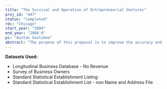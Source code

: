 ```yaml
---
title: "The Survival and Operation of Entrepreneurial Ventures"
proj_id: "447"
status: "Completed"
rdc: "Chicago"
start_year: "2004"
end_year: "2008.0"
pi: "Austan Goolsbee"
abstract: "The purpose of this proposal is to improve the accuracy and quality of the ongoing Survey of Business Owners by helping distinguish true entrepreneurial ventures from individuals with small amounts of supplemental income and by addressing some of the difficulties arising from follow-up surveys of small firms that have gone out of business. It will do this by studying the economic determinants of the survival and operation of legitimate entrepreneurial ventures. The project will use information from the 1992 Characteristics of Business Owners (CBO) survey on the health and operation of businesses in 1992 and 1994 further matched to the establishment lists (SSEL) and, where possible, the Longitudinal Business Database (LBD) and the future release of the Survey of Business Owners (SBO) to examine the survival and operation of entrepreneurs. It will look at two basic areas. The first is determining what economic factors influence the probability of survival for entrepreneurial firms. This will focus particularly on local credit conditions and local economic growth as well as on the influence of direct government support to entrepreneurs at the state and local level. The determinants of small firm survival are directly tied to the difficulties of follow-up activity required by the Census Bureau. The second is examining the impact of taxes (and some regulations) on the operation and offerings of the entrepreneurial firms. This will focus specifically on the subjects of how marginal income tax rates affect the hours that entrepreneurs choose to work on their businesses, how much income they report and the likelihood of hiring employees, as well as the role that they play on the likelihood that small businesses offer health insurance, pension plans, or medical leave to their workers, and to the probability that they operate the business out of the owner's home. Each of these subjects is correlated with a business being a true entrepreneurial venture (people with small amounts of supplemental income are unlikely to work long hours on the job, hire employees, offer health, pension or family leave, or move their businesses out of the home). The CBO, with its detailed micro level observations and ability to follow individuals across time even beyond the time frame of the survey by matching to the SSEL and the LBD, gives a unique opportunity to answer such questions. While the CBO is a sample of people with Schedule C income (as well as some partnerships), it avoids the typical problems of using tax return data by providing extensive information about the characteristics of the business owner, their background, and the like. This makes it the ideal basis for such a project."
---
```


**Datasets Used:**

  - Longitudinal Business Database - No Revenue 
  - Survey of Business Owners 
  - Standard Statistical Establishment Listing 
  - Standard Statistical Establishment List - non Name and Address File 

